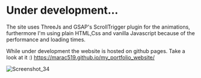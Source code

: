 # Under development...

The site uses ThreeJs and GSAP's ScrollTrigger plugin for the animations, furthermore I'm using plain HTML,Css and vanilla Javascript because of the performance and loading times.

While under development the website is hosted on github pages. Take a look at it :)
https://marac519.github.io/my_portfolio_website/


![Screenshot_34](https://user-images.githubusercontent.com/88187833/161062063-411e4713-6a31-4cf4-8822-d7030c997f11.jpg)
